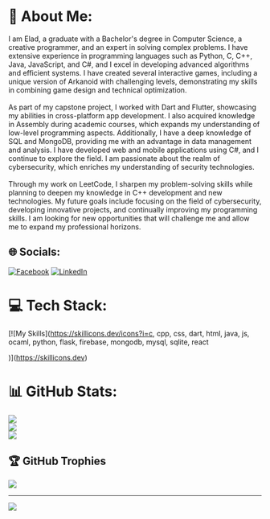 # 💫 About Me:
I am Elad, a graduate with a Bachelor's degree in Computer Science, a creative programmer, and an expert in solving complex problems. I have extensive experience in programming languages such as Python, C, C++, Java, JavaScript, and C#, and I excel in developing advanced algorithms and efficient systems. I have created several interactive games, including a unique version of Arkanoid with challenging levels, demonstrating my skills in combining game design and technical optimization.<br><br>As part of my capstone project, I worked with Dart and Flutter, showcasing my abilities in cross-platform app development. I also acquired knowledge in Assembly during academic courses, which expands my understanding of low-level programming aspects. Additionally, I have a deep knowledge of SQL and MongoDB, providing me with an advantage in data management and analysis. I have developed web and mobile applications using C#, and I continue to explore the field. I am passionate about the realm of cybersecurity, which enriches my understanding of security technologies.<br><br>Through my work on LeetCode, I sharpen my problem-solving skills while planning to deepen my knowledge in C++ development and new technologies. My future goals include focusing on the field of cybersecurity, developing innovative projects, and continually improving my programming skills. I am looking for new opportunities that will challenge me and allow me to expand my professional horizons.


## 🌐 Socials:
[![Facebook](https://img.shields.io/badge/Facebook-%231877F2.svg?logo=Facebook&logoColor=white)](https://www.facebook.com/elad7290/) [![LinkedIn](https://img.shields.io/badge/LinkedIn-%230077B5.svg?logo=linkedin&logoColor=white)](https://www.linkedin.com/in/elad-baal-tzdaka/) 

# 💻 Tech Stack:
[![My Skills](https://skillicons.dev/icons?i=c, cpp, css, dart, html, java, js, ocaml, python, flask, firebase, mongodb, mysql, sqlite, react



)](https://skillicons.dev)

# 📊 GitHub Stats:
![](https://github-readme-stats.vercel.app/api?username=elad7290&theme=shadow_blue&hide_border=false&include_all_commits=true&count_private=false)<br/>
![](https://github-readme-streak-stats.herokuapp.com/?user=elad7290&theme=shadow_blue&hide_border=false)<br/>
![](https://github-readme-stats.vercel.app/api/top-langs/?username=elad7290&theme=shadow_blue&hide_border=false&include_all_commits=true&count_private=false&layout=compact)

## 🏆 GitHub Trophies
![](https://github-profile-trophy.vercel.app/?username=elad7290&theme=radical&no-frame=true&no-bg=false&margin-w=4)

---
[![](https://visitcount.itsvg.in/api?id=elad7290&icon=0&color=0)](https://visitcount.itsvg.in)

<!-- Proudly created with GPRM ( https://gprm.itsvg.in ) -->
